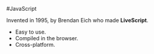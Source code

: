 #JavaScript

Invented in 1995, by Brendan Eich who made **LiveScript**.

 - Easy to use.
 - Compiled in the browser.
 - Cross-platform.

